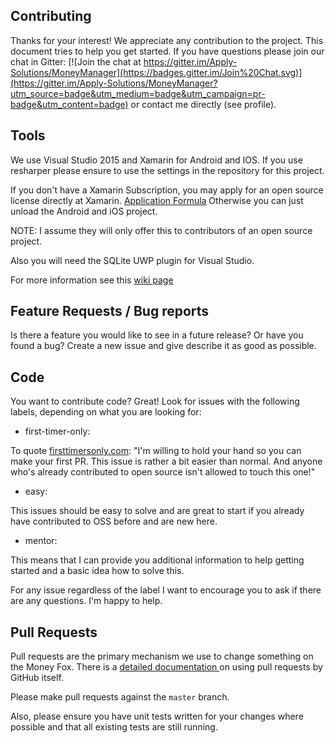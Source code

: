 ## Contributing

Thanks for your interest! We appreciate any contribution to the project.
This document tries to help you get started. If you have questions please join our chat in Gitter: [![Join the chat at https://gitter.im/Apply-Solutions/MoneyManager](https://badges.gitter.im/Join%20Chat.svg)](https://gitter.im/Apply-Solutions/MoneyManager?utm_source=badge&utm_medium=badge&utm_campaign=pr-badge&utm_content=badge)  or contact me directly (see profile).


## Tools
We use Visual Studio 2015 and Xamarin for Android and IOS. If you use resharper please ensure to use the settings in the repository for this project.

If you don't have a Xamarin Subscription, you may apply for an open source license directly at Xamarin. [Application Formula](https://resources.xamarin.com/open-source-contributor.html) Otherwise you can just unload the Android and iOS project.

NOTE: I assume they will only offer this to contributors of an open source project.

Also you will need the SQLite UWP plugin for Visual Studio.

For more information see this [wiki page](https://github.com/Apply-Solutions/MoneyManager/wiki/Getting-Started)

## Feature Requests / Bug reports
Is there a feature you would like to see in a future release? Or have you found a bug? Create a new issue and give describe it as good as possible.


## Code
You want to contribute code? Great! Look for issues with the following labels, depending on what you are looking for:

- first-timer-only: 

To quote [firsttimersonly.com](http://www.firsttimersonly.com/): "I'm willing to hold your hand so you can make your first PR. This issue is rather a bit easier than normal. And anyone who's already contributed to open source isn't allowed to touch this one!"

- easy:

This issues should be easy to solve and are great to start if you already have contributed to OSS before and are new here.

- mentor:

This means that I can provide you additional information to help getting started and a basic idea how to solve this.

For any issue regardless of the label I want to encourage you to ask if there are any questions. I'm happy to help.

## Pull Requests
Pull requests are the primary mechanism we use to change something on the Money Fox. There is a [detailed documentation ](https://help.github.com/articles/using-pull-requests/) on using pull requests by GitHub itself.

Please make pull requests against the `master` branch.

Also, please ensure you have unit tests written for your changes where possible and that all existing tests are still running.
